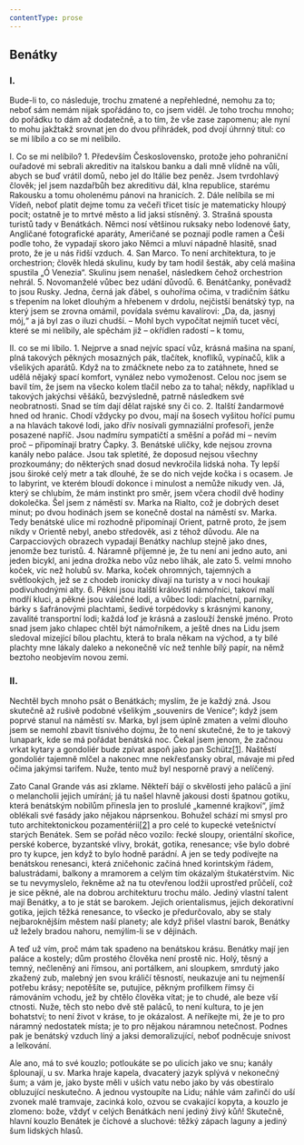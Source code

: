 ```yaml
---
contentType: prose
---
```


## Benátky

### I.

Bude-li to, co následuje, trochu zmatené a nepřehledné, nemohu za to; neboť sám nemám nijak spořádáno to, co jsem viděl. Je toho trochu mnoho; do pořádku to dám až dodatečně, a to tím, že vše zase zapomenu; ale nyní to mohu jakžtakž srovnat jen do dvou přihrádek, pod dvojí úhrnný titul: co se mi líbilo a co se mi nelíbilo.

I. Co se mi nelíbilo? 1. Především Československo, protože jeho pohraniční ouřadové mi sebrali akreditiv na italskou banku a dali mně vlídně na vůli, abych se buď vrátil domů, nebo jel do Itálie bez peněz. Jsem tvrdohlavý člověk; jel jsem nazdařbůh bez akreditivu dál, klna republice, starému Rakousku a tomu oholenému pánovi na hranicích. 2. Dále nelíbila se mi Vídeň, neboť platit dejme tomu za večeři třicet tisíc je matematicky hloupý pocit; ostatně je to mrtvé město a lid jaksi stísněný. 3. Strašná spousta turistů tady v Benátkách. Němci nosí většinou ruksaky nebo lodenové šaty, Angličané fotografické aparáty, Američané se poznají podle ramen a Češi podle toho, že vypadají skoro jako Němci a mluví nápadně hlasitě, snad proto, že je u nás řidší vzduch. 4. San Marco. To není architektura, to je orchestrion; člověk hledá skulinu, kudy by tam hodil šesták, aby celá mašina spustila „Ó Venezia“. Skulinu jsem nenašel, následkem čehož orchestrion nehrál. 5. Novomanželé vůbec bez udání důvodů. 6. Benátčanky, poněvadž to jsou Rusky. Jedna, černá jak ďábel, s ouhoříma očima, v tradičním šátku s třepením na loket dlouhým a hřebenem v drdolu, nejčistší benátský typ, na který jsem se zrovna omámil, povídala svému kavalírovi: „Da, da, jasnyj mój,“ a já byl zas o iluzi chudší. – Mohl bych vypočítat nejmíň tucet věcí, které se mi nelíbily, ale spěchám již – okřídlen radostí – k tomu,

II. co se mi líbilo. 1. Nejprve a snad nejvíc spací vůz, krásná mašina na spaní, plná takových pěkných mosazných pák, tlačítek, knoflíků, vypínačů, klik a všelikých aparátů. Když na to zmáčknete nebo za to zatáhnete, hned se udělá nějaký spací komfort, vynález nebo vymoženost. Celou noc jsem se bavil tím, že jsem na všecko kolem tlačil nebo za to tahal; někdy, například u takových jakýchsi věšáků, bezvýsledně, patrně následkem své neobratnosti. Snad se tím dají dělat rajské sny či co. 2. Italští žandarmové hned od hranic. Chodí vždycky po dvou, mají na šosech vyšitou hořící pumu a na hlavách takové lodi, jako dřív nosívali gymnaziální profesoři, jenže posazené napříč. Jsou nadmíru sympatičtí a směšní a pořád mi – nevím proč – připomínají bratry Čapky. 3. Benátské uličky, kde nejsou zrovna kanály nebo paláce. Jsou tak spletité, že doposud nejsou všechny prozkoumány; do některých snad dosud nevkročila lidská noha. Ty lepší jsou široké celý metr a tak dlouhé, že se do nich vejde kočka i s ocasem. Je to labyrint, ve kterém bloudí dokonce i minulost a nemůže nikudy ven. Já, který se chlubím, že mám instinkt pro směr, jsem včera chodil dvě hodiny dokolečka. Šel jsem z náměstí sv. Marka na Rialto, což je dobrých deset minut; po dvou hodinách jsem se konečně dostal na náměstí sv. Marka. Tedy benátské ulice mi rozhodně připomínají Orient, patrně proto, že jsem nikdy v Orientě nebyl, anebo středověk, asi z téhož důvodu. Ale na Carpacciových obrazech vypadají Benátky nachlup stejně jako dnes, jenomže bez turistů. 4. Náramně příjemné je, že tu není ani jedno auto, ani jeden bicykl, ani jedna drožka nebo vůz nebo líhák, ale zato 5. velmi mnoho koček, víc než holubů sv. Marka, koček ohromných, tajemných a světlookých, jež se z chodeb ironicky dívají na turisty a v noci houkají podivuhodnými alty. 6. Pěkní jsou italští královští námořníci, takoví malí modří kluci, a pěkné jsou válečné lodi, a vůbec lodi: plachetní, parníky, bárky s šafránovými plachtami, šedivé torpédovky s krásnými kanony, zavalité transportní lodi; každá loď je krásná a zaslouží ženské jméno. Proto snad jsem jako chlapec chtěl být námořníkem, a ještě dnes na Lidu jsem sledoval mizející bílou plachtu, která to brala někam na východ, a ty bílé plachty mne lákaly daleko a nekonečně víc než tenhle bílý papír, na němž beztoho neobjevím novou zemi.

### II.

Nechtěl bych mnoho psát o Benátkách; myslím, že je každý zná. Jsou skutečně až rušivě podobné všelikým „souvenirs de Venice“; když jsem poprvé stanul na náměstí sv. Marka, byl jsem úplně zmaten a velmi dlouho jsem se nemohl zbavit tísnivého dojmu, že to není skutečné, že to je takový lunapark, kde se má pořádat benátská noc. Čekal jsem jenom, že začnou vrkat kytary a gondoliér bude zpívat aspoň jako pan Schütz[\[1\]](./resources/undefined). Naštěstí gondoliér tajemně mlčel a nakonec mne nekřesťansky obral, mávaje mi před očima jakýmsi tarifem. Nuže, tento muž byl nesporně pravý a nelíčený.

Zato Canal Grande vás asi zklame. Někteří bájí o skvělosti jeho paláců a jiní o melancholii jejich umírání; já tu našel hlavně jakousi dosti špatnou gotiku, která benátským nobilům přinesla jen to proslulé „kamenné krajkoví“, jímž oblékali své fasády jako nějakou náprsenkou. Bohužel schází mi smysl pro tuto architektonickou pozamentérii[\[2\]](./resources/undefined) a pro celé to kupecké vetešnictví starých Benátek. Sem se pořád něco vozilo: řecké sloupy, orientální skořice, perské koberce, byzantské vlivy, brokát, gotika, renesance; vše bylo dobré pro ty kupce, jen když to bylo hodně parádní. A jen se tedy podívejte na benátskou renesanci, která zničehonic začíná hned korintským řádem, balustrádami, balkony a mramorem a celým tím okázalým štukatérstvím. Nic se tu nevymyslelo, řekněme až na tu otevřenou lodžii uprostřed průčelí, což je sice pěkné, ale na dobrou architekturu trochu málo. Jediný vlastní talent mají Benátky, a to je stát se barokem. Jejich orientalismus, jejich dekorativní gotika, jejich těžká renesance, to všecko je předurčovalo, aby se staly nejbaroknějším městem naší planety; ale když přišel vlastní barok, Benátky už ležely bradou nahoru, nemýlím-li se v dějinách.

A teď už vím, proč mám tak spadeno na benátskou krásu. Benátky mají jen paláce a kostely; dům prostého člověka není prostě nic. Holý, těsný a temný, nečleněný ani římsou, ani portálkem, ani sloupkem, smrdutý jako zkažený zub, malebný jen svou králičí těsností, neukazuje ani tu nejmenší potřebu krásy; nepotěšíte se, putujíce, pěkným profilkem římsy či rámováním vchodu, jež by chtělo člověka vítat; je to chudé, ale beze vší ctnosti. Nuže, těch sto nebo dvě stě paláců, to není kultura, to je jen bohatství; to není život v kráse, to je okázalost. A neříkejte mi, že je to pro náramný nedostatek místa; je to pro nějakou náramnou netečnost. Podnes pak je benátský vzduch líný a jaksi demoralizující, neboť podněcuje snivost a lelkování.

Ale ano, má to své kouzlo; potloukáte se po ulicích jako ve snu; kanály šplounají, u sv. Marka hraje kapela, dvacaterý jazyk splývá v nekonečný šum; a vám je, jako byste měli v uších vatu nebo jako by vás obestíralo obluzující neskutečno. A jednou vystoupíte na Lidu; náhle vám zařinčí do uší zvonek malé tramvaje, zacinká kolo, ozvou se cvakající kopyta, a kouzlo je zlomeno: bože, vždyť v celých Benátkách není jediný živý kůň! Skutečně, hlavní kouzlo Benátek je čichové a sluchové: těžký zápach laguny a jediný šum lidských hlasů.
